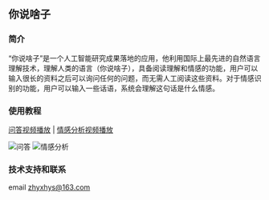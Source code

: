 ## 你说啥子

### 简介
“你说啥子”是一个人工智能研究成果落地的应用，他利用国际上最先进的自然语言理解技术，理解人类的语言（你说啥子），具备阅读理解和情感的功能，用户可以输入很长的资料之后可以询问任何的问题，而无需人工阅读这些资料。对于情感识别的功能，用户可以输入一些话语，系统会理解这句话是什么情感。

### 使用教程
[问答视频播放](qa3.mp4) | [情感分析视频播放](qg2.mp4)

![问答](qa3.gif) ![情感分析](qg2.gif)




### 技术支持和联系
email zhyxhys@163.com
